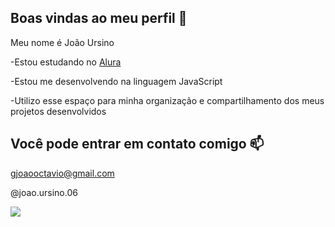 ## Boas vindas ao meu perfil 💙

Meu nome é João Ursino

-Estou estudando no [Alura](www.alura.com.br)

-Estou me desenvolvendo na linguagem JavaScript

-Utilizo esse espaço para minha organização e compartilhamento dos meus projetos desenvolvidos

## Você pode entrar em contato comigo 📫
gjoaooctavio@gmail.com

@joao.ursino.06

![](https://gifdb.com/images/high/goku-thumbs-up-5r8q4qe80h4649ot.gif)
